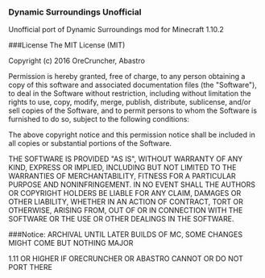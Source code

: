 ### Dynamic Surroundings Unofficial
Unofficial port of Dynamic Surroundings mod for Minecraft 1.10.2

###License
The MIT License (MIT)

Copyright (c) 2016 OreCruncher, Abastro

Permission is hereby granted, free of charge, to any person obtaining a copy
of this software and associated documentation files (the "Software"), to deal
in the Software without restriction, including without limitation the rights
to use, copy, modify, merge, publish, distribute, sublicense, and/or sell
copies of the Software, and to permit persons to whom the Software is
furnished to do so, subject to the following conditions:

The above copyright notice and this permission notice shall be included in
all copies or substantial portions of the Software.

THE SOFTWARE IS PROVIDED "AS IS", WITHOUT WARRANTY OF ANY KIND, EXPRESS OR
IMPLIED, INCLUDING BUT NOT LIMITED TO THE WARRANTIES OF MERCHANTABILITY,
FITNESS FOR A PARTICULAR PURPOSE AND NONINFRINGEMENT. IN NO EVENT SHALL THE
AUTHORS OR COPYRIGHT HOLDERS BE LIABLE FOR ANY CLAIM, DAMAGES OR OTHER
LIABILITY, WHETHER IN AN ACTION OF CONTRACT, TORT OR OTHERWISE, ARISING FROM,
OUT OF OR IN CONNECTION WITH THE SOFTWARE OR THE USE OR OTHER DEALINGS IN
THE SOFTWARE.

###Notice:
ARCHIVAL UNTIL LATER BUILDS OF MC, SOME CHANGES MIGHT COME BUT NOTHING MAJOR

1.11 OR HIGHER IF ORECRUNCHER OR ABASTRO CANNOT OR DO NOT PORT THERE
